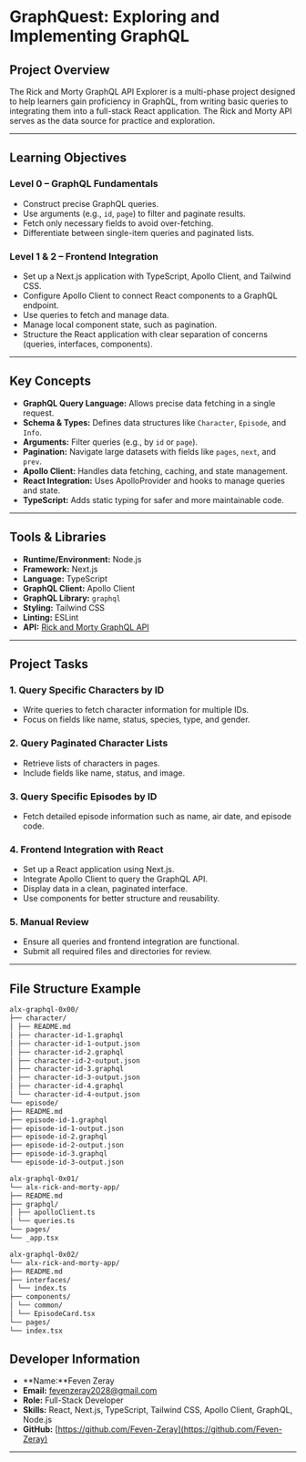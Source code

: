# GraphQuest: Exploring and Implementing GraphQL

## Project Overview

The Rick and Morty GraphQL API Explorer is a multi-phase project designed to help learners gain proficiency in GraphQL, from writing basic queries to integrating them into a full-stack React application. The Rick and Morty API serves as the data source for practice and exploration.

---

## Learning Objectives

### Level 0 – GraphQL Fundamentals

- Construct precise GraphQL queries.
- Use arguments (e.g., `id`, `page`) to filter and paginate results.
- Fetch only necessary fields to avoid over-fetching.
- Differentiate between single-item queries and paginated lists.

### Level 1 & 2 – Frontend Integration

- Set up a Next.js application with TypeScript, Apollo Client, and Tailwind CSS.
- Configure Apollo Client to connect React components to a GraphQL endpoint.
- Use queries to fetch and manage data.
- Manage local component state, such as pagination.
- Structure the React application with clear separation of concerns (queries, interfaces, components).

---

## Key Concepts

- **GraphQL Query Language:** Allows precise data fetching in a single request.
- **Schema & Types:** Defines data structures like `Character`, `Episode`, and `Info`.
- **Arguments:** Filter queries (e.g., by `id` or `page`).
- **Pagination:** Navigate large datasets with fields like `pages`, `next`, and `prev`.
- **Apollo Client:** Handles data fetching, caching, and state management.
- **React Integration:** Uses ApolloProvider and hooks to manage queries and state.
- **TypeScript:** Adds static typing for safer and more maintainable code.

---

## Tools & Libraries

- **Runtime/Environment:** Node.js
- **Framework:** Next.js
- **Language:** TypeScript
- **GraphQL Client:** Apollo Client
- **GraphQL Library:** `graphql`
- **Styling:** Tailwind CSS
- **Linting:** ESLint
- **API:** [Rick and Morty GraphQL API](https://rickandmortyapi.com/graphql)

---

## Project Tasks

### 1. Query Specific Characters by ID

- Write queries to fetch character information for multiple IDs.
- Focus on fields like name, status, species, type, and gender.

### 2. Query Paginated Character Lists

- Retrieve lists of characters in pages.
- Include fields like name, status, and image.

### 3. Query Specific Episodes by ID

- Fetch detailed episode information such as name, air date, and episode code.

### 4. Frontend Integration with React

- Set up a React application using Next.js.
- Integrate Apollo Client to query the GraphQL API.
- Display data in a clean, paginated interface.
- Use components for better structure and reusability.

### 5. Manual Review

- Ensure all queries and frontend integration are functional.
- Submit all required files and directories for review.

---

## File Structure Example

```bash
alx-graphql-0x00/
├── character/
│ ├── README.md
│ ├── character-id-1.graphql
│ ├── character-id-1-output.json
│ ├── character-id-2.graphql
│ ├── character-id-2-output.json
│ ├── character-id-3.graphql
│ ├── character-id-3-output.json
│ ├── character-id-4.graphql
│ └── character-id-4-output.json
└── episode/
├── README.md
├── episode-id-1.graphql
├── episode-id-1-output.json
├── episode-id-2.graphql
├── episode-id-2-output.json
├── episode-id-3.graphql
└── episode-id-3-output.json

alx-graphql-0x01/
└── alx-rick-and-morty-app/
├── README.md
├── graphql/
│ ├── apolloClient.ts
│ └── queries.ts
└── pages/
└── _app.tsx

alx-graphql-0x02/
└── alx-rick-and-morty-app/
├── README.md
├── interfaces/
│ └── index.ts
├── components/
│ └── common/
│ └── EpisodeCard.tsx
└── pages/
└── index.tsx
```

## Developer Information

- **Name:**Feven Zeray
- **Email:** fevenzeray2028@gmail.com
- **Role:** Full-Stack Developer
- **Skills:** React, Next.js, TypeScript, Tailwind CSS, Apollo Client, GraphQL, Node.js
- **GitHub:** [https://github.com/Feven-Zeray](https://github.com/Feven-Zeray)

---
